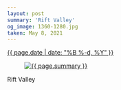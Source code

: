 ```yaml
---
layout: post
summary: 'Rift Valley'
og_image: 1360-1280.jpg
taken: May 8, 2021
---
```


<div class="post">
 <time>
  <a href="/1360">
   {{ page.date | date: "%B %-d, %Y" }}
  </a>
 </time>
 <a href="/1360">
  <figure data-taken="5/8/2021">
   <img alt="{{ page.summary }}" sizes="(min-width: 700px) 50vw, calc(100vw - 2rem)" src="{{ site.assets_url }}/1360-640.jpg" srcset="{{ site.assets_url }}/1360-320.jpg 320w, {{ site.assets_url }}/1360-640.jpg 640w, {{ site.assets_url }}/1360-960.jpg 960w, {{ site.assets_url }}/1360-1280.jpg 1280w"/>
  </figure>
 </a>
 <span>
  Rift Valley
 </span>
</div>
